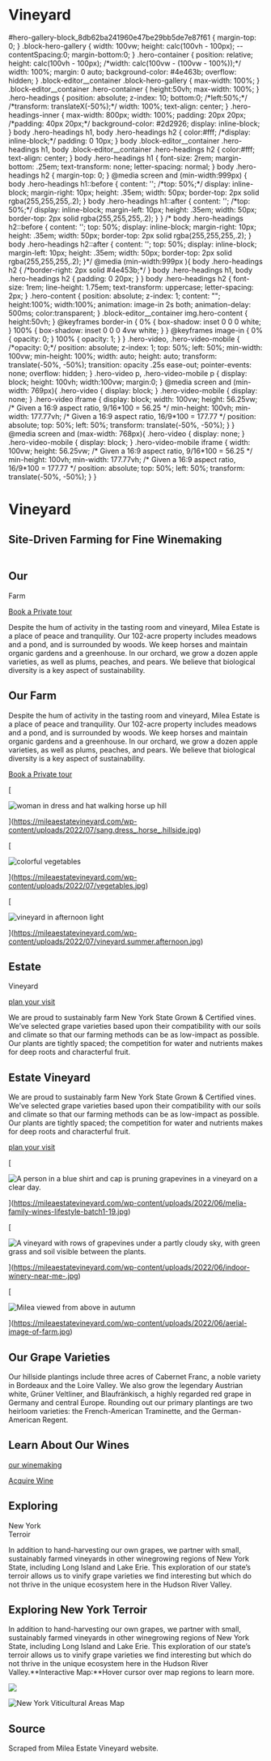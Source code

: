 <!--ContentType: vineyard_and_production-->

# Vineyard

#hero-gallery-block\_8db62ba241960e47be29bb5de7e87f61 { margin-top: 0; } .block-hero-gallery { width: 100vw; height: calc(100vh - 100px); --contentSpacing:0; margin-bottom:0; } .hero-container { position: relative; height: calc(100vh - 100px); /\*width: calc(100vw - (100vw - 100%));\*/ width: 100%; margin: 0 auto; background-color: #4e463b; overflow: hidden; } .block-editor\_\_container .block-hero-gallery { max-width: 100%; } .block-editor\_\_container .hero-container { height:50vh; max-width: 100%; } .hero-headings { position: absolute; z-index: 10; bottom:0; /\*left:50%;\*/ /\*transform: translateX(-50%);\*/ width: 100%; text-align: center; } .hero-headings-inner { max-width: 800px; width: 100%; padding: 20px 20px; /\*padding: 40px 20px;\*/ background-color: #2d2926; display: inline-block; } body .hero-headings h1, body .hero-headings h2 { color:#fff; /\*display: inline-block;\*/ padding: 0 10px; } body .block-editor\_\_container .hero-headings h1, body .block-editor\_\_container .hero-headings h2 { color:#fff; text-align: center; } body .hero-headings h1 { font-size: 2rem; margin-bottom: .25em; text-transform: none; letter-spacing: normal; } body .hero-headings h2 { margin-top: 0; } @media screen and (min-width:999px) { body .hero-headings h1::before { content: ''; /\*top: 50%;\*/ display: inline-block; margin-right: 10px; height: .35em; width: 50px; border-top: 2px solid rgba(255,255,255,.2); } body .hero-headings h1::after { content: ''; /\*top: 50%;\*/ display: inline-block; margin-left: 10px; height: .35em; width: 50px; border-top: 2px solid rgba(255,255,255,.2); } } /\* body .hero-headings h2::before { content: ''; top: 50%; display: inline-block; margin-right: 10px; height: .35em; width: 50px; border-top: 2px solid rgba(255,255,255,.2); } body .hero-headings h2::after { content: ''; top: 50%; display: inline-block; margin-left: 10px; height: .35em; width: 50px; border-top: 2px solid rgba(255,255,255,.2); }\*/ @media (min-width:999px ){ body .hero-headings h2 { /\*border-right: 2px solid #4e453b;\*/ } body .hero-headings h1, body .hero-headings h2 { padding: 0 20px; } } body .hero-headings h2 { font-size: 1rem; line-height: 1.75em; text-transform: uppercase; letter-spacing: 2px; } .hero-content { position: absolute; z-index: 1; content: ""; height:100%; width:100%; animation: image-in 2s both; animation-delay: 500ms; color:transparent; } .block-editor\_\_container img.hero-content { height:50vh; } @keyframes border-in { 0% { box-shadow: inset 0 0 0 white; } 100% { box-shadow: inset 0 0 0 4vw white; } } @keyframes image-in { 0% { opacity: 0; } 100% { opacity: 1; } } .hero-video, .hero-video-mobile { /\*opacity: 0;\*/ position: absolute; z-index: 1; top: 50%; left: 50%; min-width: 100vw; min-height: 100%; width: auto; height: auto; transform: translate(-50%, -50%); transition: opacity .25s ease-out; pointer-events: none; overflow: hidden; } .hero-video p, .hero-video-mobile p { display: block; height: 100vh; width:100vw; margin:0; } @media screen and (min-width: 769px){ .hero-video { display: block; } .hero-video-mobile { display: none; } .hero-video iframe { display: block; width: 100vw; height: 56.25vw; /\* Given a 16:9 aspect ratio, 9/16\*100 = 56.25 \*/ min-height: 100vh; min-width: 177.77vh; /\* Given a 16:9 aspect ratio, 16/9\*100 = 177.77 \*/ position: absolute; top: 50%; left: 50%; transform: translate(-50%, -50%); } } @media screen and (max-width: 768px){ .hero-video { display: none; } .hero-video-mobile { display: block; } .hero-video-mobile iframe { width: 100vw; height: 56.25vw; /\* Given a 16:9 aspect ratio, 9/16\*100 = 56.25 \*/ min-height: 100vh; min-width: 177.77vh; /\* Given a 16:9 aspect ratio, 16/9\*100 = 177.77 \*/ position: absolute; top: 50%; left: 50%; transform: translate(-50%, -50%); } }

# Vineyard

## Site-Driven Farming for Fine Winemaking

![Ed Evans and Russell Moss inspect the vines](data:image/gif;base64,R0lGODlhAQABAIAAAP///wAAACH5BAEAAAAALAAAAAABAAEAAAICRAEAOw==)

## Our  
Farm

[Book a Private tour](https://mileaestatevineyard.com/private-tour-tasting/)

Despite the hum of activity in the tasting room and vineyard, Milea Estate is a place of peace and tranquility. Our 102-acre property includes meadows and a pond, and is surrounded by woods. We keep horses and maintain organic gardens and a greenhouse. In our orchard, we grow a dozen apple varieties, as well as plums, peaches, and pears. We believe that biological diversity is a key aspect of sustainability.

## Our Farm

Despite the hum of activity in the tasting room and vineyard, Milea Estate is a place of peace and tranquility. Our 102-acre property includes meadows and a pond, and is surrounded by woods. We keep horses and maintain organic gardens and a greenhouse. In our orchard, we grow a dozen apple varieties, as well as plums, peaches, and pears. We believe that biological diversity is a key aspect of sustainability.

[Book a Private tour](https://mileaestatevineyard.com/private-tour-tasting/)

[

![woman in dress and hat walking horse up hill](https://mileaestatevineyard.com/wp-content/uploads/2022/07/sang.dress_.horse_.hillside-1024x967.jpg)

](https://mileaestatevineyard.com/wp-content/uploads/2022/07/sang.dress_.horse_.hillside.jpg)

[

![colorful vegetables](https://mileaestatevineyard.com/wp-content/uploads/2022/07/vegetables-1024x683.jpg)

](https://mileaestatevineyard.com/wp-content/uploads/2022/07/vegetables.jpg)

[

![vineyard in afternoon light](https://mileaestatevineyard.com/wp-content/uploads/2022/07/vineyard.summer.afternoon-1024x683.jpg)

](https://mileaestatevineyard.com/wp-content/uploads/2022/07/vineyard.summer.afternoon.jpg)

## Estate  
Vineyard

[plan your visit](https://mileaestatevineyard.com/private-tour-tasting/)

We are proud to sustainably farm New York State Grown & Certified vines. We’ve selected grape varieties based upon their compatibility with our soils and climate so that our farming methods can be as low-impact as possible. Our plants are tightly spaced; the competition for water and nutrients makes for deep roots and characterful fruit.

## Estate Vineyard

We are proud to sustainably farm New York State Grown & Certified vines. We’ve selected grape varieties based upon their compatibility with our soils and climate so that our farming methods can be as low-impact as possible. Our plants are tightly spaced; the competition for water and nutrients makes for deep roots and characterful fruit.

[plan your visit](https://mileaestatevineyard.com/private-tour-tasting/)

[

![A person in a blue shirt and cap is pruning grapevines in a vineyard on a clear day.](https://mileaestatevineyard.com/wp-content/uploads/2022/06/melia-family-wines-lifestyle-batch1-19.jpg)

](https://mileaestatevineyard.com/wp-content/uploads/2022/06/melia-family-wines-lifestyle-batch1-19.jpg)

[

![A vineyard with rows of grapevines under a partly cloudy sky, with green grass and soil visible between the plants.](https://mileaestatevineyard.com/wp-content/uploads/2022/06/indoor-winery-near-me-.jpg)

](https://mileaestatevineyard.com/wp-content/uploads/2022/06/indoor-winery-near-me-.jpg)

[

![Milea viewed from above in autumn](https://mileaestatevineyard.com/wp-content/uploads/2022/06/aerial-image-of-farm.jpg)

](https://mileaestatevineyard.com/wp-content/uploads/2022/06/aerial-image-of-farm.jpg)

## Our Grape Varieties

Our hillside plantings include three acres of Cabernet Franc, a noble variety in Bordeaux and the Loire Valley. We also grow the legendary Austrian white, Grüner Veltliner, and Blaufränkisch, a highly regarded red grape in Germany and central Europe. Rounding out our primary plantings are two heirloom varieties: the French-American Traminette, and the German-American Regent.

## Learn About Our Wines

[our winemaking](https://mileaestatevineyard.com/winemaking)

[Acquire Wine](https://mileaestatevineyard.com/acquire/)

## Exploring  
New York  
Terroir

In addition to hand-harvesting our own grapes, we partner with small, sustainably farmed vineyards in other winegrowing regions of New York State, including Long Island and Lake Erie. This exploration of our state’s terroir allows us to vinify grape varieties we find interesting but which do not thrive in the unique ecosystem here in the Hudson River Valley.

## Exploring New York Terroir

In addition to hand-harvesting our own grapes, we partner with small, sustainably farmed vineyards in other winegrowing regions of New York State, including Long Island and Lake Erie. This exploration of our state’s terroir allows us to vinify grape varieties we find interesting but which do not thrive in the unique ecosystem here in the Hudson River Valley.**Interactive Map:**Hover cursor over map regions to learn more.

![](https://mileaestatevineyard.com/wp-content/uploads/2022/07/NY_map_072022.jpg)

![New York Viticultural Areas Map](https://mileaestatevineyard.com/wp-content/uploads/2022/07/NY_map_072022-1024x725.jpg)

## Source
Scraped from Milea Estate Vineyard website.
